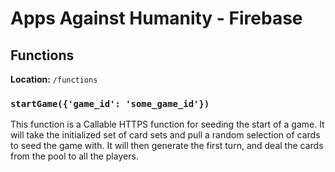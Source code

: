# Apps Against Humanity - Firebase

## Functions

**Location:** `/functions`

### `startGame({'game_id': 'some_game_id'})`

This function is a Callable HTTPS function for seeding the start of a game. It will take the initialized set of card sets and pull a random selection of cards to seed the game with. It will then generate the first turn, and deal the cards from the pool to all the players.